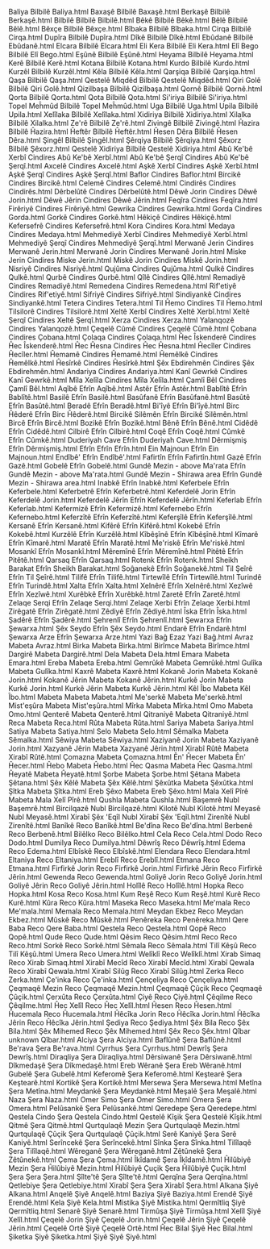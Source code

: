 Baliya	Bilbilê	Baliya.html
Baxaşê	Bilbilê	Baxaşê.html
Berkaşê	Bilbilê	Berkaşê.html
Bilbilê	Bilbilê	Bilbilê.html
Bêkê	Bilbilê	Bêkê.html
Bêlê	Bilbilê	Bêlê.html
Bêxçe	Bilbilê	Bêxçe.html
Bîbaka	Bilbilê	Bîbaka.html
Cirqa	Bilbilê	Cirqa.html
Dupîra	Bilbilê	Dupîra.html
Dîkê	Bilbilê	Dîkê.html
Ebûdanê	Bilbilê	Ebûdanê.html
Elcara	Bilbilê	Elcara.html
Eli Kera	Bilbilê	Eli Kera.html
Elî Bego	Bilbilê	Elî Bego.html
Eşûnê	Bilbilê	Eşûnê.html
Heyama	Bilbilê	Heyama.html
Kerê	Bilbilê	Kerê.html
Kotana	Bilbilê	Kotana.html
Kurdo	Bilbilê	Kurdo.html
Kurzêl	Bilbilê	Kurzêl.html
Kêla	Bilbilê	Kêla.html
Qarşiqa	Bilbilê	Qarşiqa.html
Qaşa	Bilbilê	Qaşa.html
Qestelê Miqdêd	Bilbilê	Qestelê Miqdêd.html
Qiri Golê	Bilbilê	Qiri Golê.html
Qizilbaşa	Bilbilê	Qizilbaşa.html
Qornê	Bilbilê	Qornê.html
Qorta	Bilbilê	Qorta.html
Qota	Bilbilê	Qota.html
Si'iriya	Bilbilê	Si'iriya.html
Topel Meĥmûd	Bilbilê	Topel Meĥmûd.html
Uga	Bilbilê	Uga.html
Upila	Bilbilê	Upila.html
Xelîlaka	Bilbilê	Xelîlaka.html
Xidiriya	Bilbilê	Xidiriya.html
Xilalka	Bilbilê	Xilalka.html
Ze'rê	Bilbilê	Ze'rê.html
Zivingê	Bilbilê	Zivingê.html
Ĥazira	Bilbilê	Ĥazira.html
Ĥeftêr	Bilbilê	Ĥeftêr.html
Ĥesen Dêra	Bilbilê	Ĥesen Dêra.html
Şingêl	Bilbilê	Şingêl.html
Şêrqiya	Bilbilê	Şêrqiya.html
Şêxorz	Bilbilê	Şêxorz.html
Qestelê Xidiriya	Bilbilê	Qestelê Xidiriya.html
Abû Ke'bê Xerbî	Cindires	Abû Ke'bê Xerbî.html
Abû Ke'bê Şerqî	Cindires	Abû Ke'bê Şerqî.html
Axcelê	Cindires	Axcelê.html
Aşkê Xerbî	Cindires	Aşkê Xerbî.html
Aşkê Şerqî	Cindires	Aşkê Şerqî.html
Baflor	Cindires	Baflor.html
Bircikê	Cindires	Bircikê.html
Celemê	Cindires	Celemê.html
Cindirês	Cindires	Cindirês.html
Dêrbelûtê	Cindires	Dêrbelûtê.html
Dêwê Jorin	Cindires	Dêwê Jorin.html
Dêwê Jêrin	Cindires	Dêwê Jêrin.html
Feqîra	Cindires	Feqîra.html
Firêriyê	Cindires	Firêriyê.html
Gewrika	Cindires	Gewrika.html
Gorda	Cindires	Gorda.html
Gorkê	Cindires	Gorkê.html
Hêkiçê	Cindires	Hêkiçê.html
Kefersefrê	Cindires	Kefersefrê.html
Kora	Cindires	Kora.html
Medaya	Cindires	Medaya.html
Mehmediyê Xerbî	Cindires	Mehmediyê Xerbî.html
Mehmediyê Şerqî	Cindires	Mehmediyê Şerqî.html
Merwanê Jerin	Cindires	Merwanê Jerin.html
Merwanê Jorin	Cindires	Merwanê Jorin.html
Miske Jerin	Cindires	Miske Jerin.html
Miskê Jorin	Cindires	Miskê Jorin.html
Nisriyê	Cindires	Nisriyê.html
Qujûma	Cindires	Qujûma.html
Qulkê	Cindires	Qulkê.html
Qurbê	Cindires	Qurbê.html
Qîlê	Cindires	Qîlê.html
Remadiyê	Cindires	Remadiyê.html
Remedena	Cindires	Remedena.html
Rif'etiyê	Cindires	Rif'etiyê.html
Sifriyê	Cindires	Sifriyê.html
Sindiyankê	Cindires	Sindiyankê.html
Tetera	Cindires	Tetera.html
Til Ĥemo	Cindires	Til Ĥemo.html
Tilsilorê	Cindires	Tilsilorê.html
Xeltê Xerbî	Cindires	Xeltê Xerbî.html
Xeltê Şerqî	Cindires	Xeltê Şerqî.html
Xerza	Cindires	Xerza.html
Yalanqozê	Cindires	Yalanqozê.html
Çeqelê Cûmê	Cindires	Çeqelê Cûmê.html
Çobana	Cindires	Çobana.html
Çolaqa	Cindires	Çolaqa.html
Ĥec Îskenderê	Cindires	Ĥec Îskenderê.html
Ĥec Ĥesna	Cindires	Ĥec Ĥesna.html
Ĥecîler	Cindires	Ĥecîler.html
Ĥemamê	Cindires	Ĥemamê.html
Ĥemêlkê	Cindires	Ĥemêlkê.html
Ĥesîrkê	Cindires	Ĥesîrkê.html
Şêx Ebdirehmên	Cindires	Şêx Ebdirehmên.html
Andariya	Cindires	Andariya.html
Kanî Gewrkê	Cindires	Kanî Gewrkê.html
Mîla Xelîla	Cindires	Mîla Xelîla.html
Çamlî Bêl	Cindires	Çamlî Bêl.html
Aqîbê	Efrîn	Aqîbê.html
Astêr	Efrîn	Astêr.html
Bablîtê	Efrîn	Bablîtê.html
Basilê	Efrîn	Basilê.html
Basûfanê	Efrîn	Basûfanê.html
Basûtê	Efrîn	Basûtê.html
Beradê	Efrîn	Beradê.html
Bi'îyê	Efrîn	Bi'îyê.html
Birc Ĥêderê	Efrîn	Birc Ĥêderê.html
Bircikê Silêmên	Efrîn	Bircikê Silêmên.html
Bircê	Efrîn	Bircê.html
Bozikê	Efrîn	Bozikê.html
Bênê	Efrîn	Bênê.html
Cidêdê	Efrîn	Cidêdê.html
Cilbirê	Efrîn	Cilbirê.html
Coqê	Efrîn	Coqê.html
Cûmkê	Efrîn	Cûmkê.html
Duderiyah Cave	Efrîn	Duderiyah Cave.html
Dêrmişmiş	Efrîn	Dêrmişmiş.html
Efrîn	Efrîn	Efrîn.html
Ein Majnoun	Efrîn	Ein Majnoun.html
Endîbê'	Efrîn	Endîbê'.html
Fafirtîn	Efrîn	Fafirtîn.html
Gazê	Efrîn	Gazê.html
Gobelê	Efrîn	Gobelê.html
Gundê Mezin - above Ma'rata	Efrîn	Gundê Mezin - above Ma'rata.html
Gundê Mezin - Shirawa area	Efrîn	Gundê Mezin - Shirawa area.html
Inabkê	Efrîn	Inabkê.html
Keferbele	Efrîn	Keferbele.html
Keferbetrê	Efrîn	Keferbetrê.html
Keferdelê Jorin	Efrîn	Keferdelê Jorin.html
Keferdelê Jêrîn	Efrîn	Keferdelê Jêrîn.html
Keferlab	Efrîn	Keferlab.html
Kefermizê	Efrîn	Kefermizê.html
Kefernebo	Efrîn	Kefernebo.html
Keferzîtê	Efrîn	Keferzîtê.html
Keferşîlê	Efrîn	Keferşîlê.html
Kersanê	Efrîn	Kersanê.html
Kifêrê	Efrîn	Kifêrê.html
Kokebê	Efrîn	Kokebê.html
Kurzêlê	Efrîn	Kurzêlê.html
Kîbêşînê	Efrîn	Kîbêşînê.html
Kîmarê	Efrîn	Kîmarê.html
Maratê	Efrîn	Maratê.html
Me'riskê	Efrîn	Me'riskê.html
Mosankî	Efrîn	Mosankî.html
Mêremînê	Efrîn	Mêremînê.html
Pitêtê	Efrîn	Pitêtê.html
Qarsaq	Efrîn	Qarsaq.html
Rotenk	Efrîn	Rotenk.html
Sheikh Barakat	Efrîn	Sheikh Barakat.html
Soĝanekê	Efrîn	Soĝanekê.html
Til Şeîrê	Efrîn	Til Şeîrê.html
Tilifê	Efrîn	Tilifê.html
Tirtewîlê	Efrîn	Tirtewîlê.html
Turindê	Efrîn	Turindê.html
Xalta	Efrîn	Xalta.html
Xelnêrê	Efrîn	Xelnêrê.html
Xezîwê	Efrîn	Xezîwê.html
Xurêbkê	Efrîn	Xurêbkê.html
Zaretê	Efrîn	Zaretê.html
Zelaqe Serqi	Efrîn	Zelaqe Serqi.html
Zelaqe Xerbi	Efrîn	Zelaqe Xerbi.html
Zirêgatê	Efrîn	Zirêgatê.html
Zêdiyê	Efrîn	Zêdiyê.html
Îska	Efrîn	Îska.html
Şadêrê	Efrîn	Şadêrê.html
Şehrenlî	Efrîn	Şehrenlî.html
Şewarxa	Efrîn	Şewarxa.html
Şêx Seydo	Efrîn	Şêx Seydo.html
Endarê	Efrîn	Endarê.html
Şewarxa Arze	Efrîn	Şewarxa Arze.html
Yazi Baĝ	Ezaz	Yazi Baĝ.html
Avraz	Mabeta	Avraz.html
Birka	Mabeta	Birka.html
Birîmce	Mabeta	Birîmce.html
Dargirê	Mabeta	Dargirê.html
Dela	Mabeta	Dela.html
Emara	Mabeta	Emara.html
Ereba	Mabeta	Ereba.html
Gemrûkê	Mabeta	Gemrûkê.html
Gulîka	Mabeta	Gulîka.html
Kaxrê	Mabeta	Kaxrê.html
Kokanê Jorin	Mabeta	Kokanê Jorin.html
Kokanê Jêrin	Mabeta	Kokanê Jêrin.html
Kurkê Jorin	Mabeta	Kurkê Jorin.html
Kurkê Jêrin	Mabeta	Kurkê Jêrin.html
Kêl Îbo	Mabeta	Kêl Îbo.html
Mabeta	Mabeta	Mabeta.html
Me'serkê	Mabeta	Me'serkê.html
Mist'eşûra	Mabeta	Mist'eşûra.html
Mîrka	Mabeta	Mîrka.html
Omo	Mabeta	Omo.html
Qenterê	Mabeta	Qenterê.html
Qitraniyê	Mabeta	Qitraniyê.html
Reca	Mabeta	Reca.html
Rûta	Mabeta	Rûta.html
Sariya	Mabeta	Sariya.html
Satiya	Mabeta	Satiya.html
Selo	Mabeta	Selo.html
Sêmalka	Mabeta	Sêmalka.html
Sêwiya	Mabeta	Sêwiya.html
Xaziyanê Jorin	Mabeta	Xaziyanê Jorin.html
Xazyanê Jêrin	Mabeta	Xazyanê Jêrin.html
Xirabî Rûtê	Mabeta	Xirabî Rûtê.html
Çomazna	Mabeta	Çomazna.html
Ên' Ĥecer	Mabeta	Ên' Ĥecer.html
Ĥebo	Mabeta	Ĥebo.html
Ĥec Qasma	Mabeta	Ĥec Qasma.html
Ĥeyatê	Mabeta	Ĥeyatê.html
Şorbe	Mabeta	Şorbe.html
Şêtana	Mabeta	Şêtana.html
Şêx Kêlê	Mabeta	Şêx Kêlê.html
Şêxûtka	Mabeta	Şêxûtka.html
Şîtka	Mabeta	Şîtka.html
Ereb Şêxo	Mabeta	Ereb Şêxo.html
Mala Xelî Pîrê	Mabeta	Mala Xelî Pîrê.html
Qushla	Mabeta	Qushla.html
Başemrê	Nubl	Başemrê.html
Bircilqazê	Nubl	Bircilqazê.html
Kilotê	Nubl	Kilotê.html
Meyasê	Nubl	Meyasê.html
Xirabî Şêx 'Eqîl	Nubl	Xirabî Şêx 'Eqîl.html
Zirenîtê	Nubl	Zirenîtê.html
Banîkê	Reco	Banîkê.html
Be'dîna	Reco	Be'dîna.html
Berbenê	Reco	Berbenê.html
Bilêlko	Reco	Bilêlko.html
Cela	Reco	Cela.html
Dodo	Reco	Dodo.html
Dumilya	Reco	Dumilya.html
Dêwrîş	Reco	Dêwrîş.html
Edema	Reco	Edema.html
Elbîskê	Reco	Elbîskê.html
Elendara	Reco	Elendara.html
Eltaniya	Reco	Eltaniya.html
Ereblî	Reco	Ereblî.html
Etmana	Reco	Etmana.html
Firfirkê Jorin	Reco	Firfirkê Jorin.html
Firfirkê Jêrin	Reco	Firfirkê Jêrin.html
Gewenda	Reco	Gewenda.html
Goliyê Jorin	Reco	Goliyê Jorin.html
Goliyê Jêrin	Reco	Goliyê Jêrin.html
Holîlê	Reco	Holîlê.html
Hopka	Reco	Hopka.html
Kosa	Reco	Kosa.html
Kum Reşê	Reco	Kum Reşê.html
Kurê	Reco	Kurê.html
Kûra	Reco	Kûra.html
Maseka	Reco	Maseka.html
Me'mala	Reco	Me'mala.html
Memala	Reco	Memala.html
Meydan Ekbez	Reco	Meydan Ekbez.html
Mûskê	Reco	Mûskê.html
Penêreka	Reco	Penêreka.html
Qere Baba	Reco	Qere Baba.html
Qestela	Reco	Qestela.html
Qopê	Reco	Qopê.html
Qude	Reco	Qude.html
Qêsim	Reco	Qêsim.html
Reco	Reco	Reco.html
Sorkê	Reco	Sorkê.html
Sêmala	Reco	Sêmala.html
Tilî Kêşû	Reco	Tilî Kêşû.html
Umera	Reco	Umera.html
Welîklî	Reco	Welîklî.html
Xirab Simaq	Reco	Xirab Simaq.html
Xirabî Mecîd	Reco	Xirabî Mecîd.html
Xirabî Qewala	Reco	Xirabî Qewala.html
Xirabî Silûg	Reco	Xirabî Silûg.html
Zerka	Reco	Zerka.html
Çe'inka	Reco	Çe'inka.html
Çençeliya	Reco	Çençeliya.html
Çeqmaqê Mezin	Reco	Çeqmaqê Mezin.html
Çeqmaqê Çûçik	Reco	Çeqmaqê Çûçik.html
Çerxûta	Reco	Çerxûta.html
Çiyê	Reco	Çiyê.html
Çêqilme	Reco	Çêqilme.html
Ĥec Xelîl	Reco	Ĥec Xelîl.html
Ĥesen	Reco	Ĥesen.html
Ĥucemala	Reco	Ĥucemala.html
Ĥêcîka Jorin	Reco	Ĥêcîka Jorin.html
Ĥêcîka Jêrin	Reco	Ĥêcîka Jêrin.html
Şediya	Reco	Şediya.html
Şêx Bila	Reco	Şêx Bila.html
Şêx Mihemed	Reco	Şêx Mihemed.html
Şêx	Reco	Şêx.html
Qîbar	unknown	Qîbar.html
Alciya	Şera	Alciya.html
Baflûnê	Şera	Baflûnê.html
Be'rava	Şera	Be'rava.html
Cyrrhus	Şera	Cyrrhus.html
Dewrîş	Şera	Dewrîş.html
Diraqliya	Şera	Diraqliya.html
Dêrsiwanê	Şera	Dêrsiwanê.html
Dîkmedaşê	Şera	Dîkmedaşê.html
Ereb Wêranê	Şera	Ereb Wêranê.html
Gubelê	Şera	Gubelê.html
Keferomê	Şera	Keferomê.html
Keştearê	Şera	Keştearê.html
Kortikê	Şera	Kortikê.html
Mersewa	Şera	Mersewa.html
Metîna	Şera	Metîna.html
Meydankê	Şera	Meydankê.html
Meşalê	Şera	Meşalê.html
Naza	Şera	Naza.html
Omer Simo	Şera	Omer Simo.html
Omera	Şera	Omera.html
Pelûsankê	Şera	Pelûsankê.html
Qeredepe	Şera	Qeredepe.html
Qestela Cindo	Şera	Qestela Cindo.html
Qestelê Kîşik	Şera	Qestelê Kîşik.html
Qitmê	Şera	Qitmê.html
Qurtqulaqê Mezin	Şera	Qurtqulaqê Mezin.html
Qurtqulaqê Çûçik	Şera	Qurtqulaqê Çûçik.html
Serê Kaniyê	Şera	Serê Kaniyê.html
Serîncekê	Şera	Serîncekê.html
Sînka	Şera	Sînka.html
Tilîlaqê	Şera	Tilîlaqê.html
Wêreganê	Şera	Wêreganê.html
Zêtûnekê	Şera	Zêtûnekê.html
Çema	Şera	Çema.html
Îkîdamê	Şera	Îkîdamê.html
Ĥilûbiyê Mezin	Şera	Ĥilûbiyê Mezin.html
Ĥilûbiyê Çuçik	Şera	Ĥilûbiyê Çuçik.html
Şera	Şera	Şera.html
Şîlte'tê	Şera	Şîlte'tê.html
Qerqîna	Şera	Qerqîna.html
Qetlebiye	Şera	Qetlebiye.html
Xirabî Şera	Şera	Xirabî Şera.html
Alkana	Şiyê	Alkana.html
Anqelê	Şiyê	Anqelê.html
Baziya	Şiyê	Baziya.html
Erendê	Şiyê	Erendê.html
Kela	Şiyê	Kela.html
Mistika	Şiyê	Mistika.html
Qermîtliq	Şiyê	Qermîtliq.html
Senarê	Şiyê	Senarê.html
Tirmûşa	Şiyê	Tirmûşa.html
Xelîl	Şiyê	Xelîl.html
Çeqelê Jorin	Şiyê	Çeqelê Jorin.html
Çeqelê Jêrin	Şiyê	Çeqelê Jêrin.html
Çeqelê Ortê	Şiyê	Çeqelê Ortê.html
Ĥec Bilal	Şiyê	Ĥec Bilal.html
Şiketka	Şiyê	Şiketka.html
Şiyê	Şiyê	Şiyê.html
